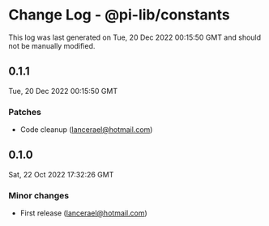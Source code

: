 # Change Log - @pi-lib/constants

This log was last generated on Tue, 20 Dec 2022 00:15:50 GMT and should not be manually modified.

<!-- Start content -->

## 0.1.1

Tue, 20 Dec 2022 00:15:50 GMT

### Patches

- Code cleanup (lancerael@hotmail.com)

## 0.1.0

Sat, 22 Oct 2022 17:32:26 GMT

### Minor changes

- First release (lancerael@hotmail.com)
